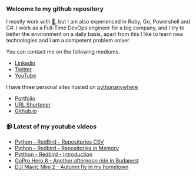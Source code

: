 ### Welcome to my github repository

I mostly work with [:snake:](https://www.python.org/), but I am also experienced in Ruby, Go, Powershell and C#. I work as a Full-Time DevOps engineer for a big company, and I try to better the environment on a daily basis, apart from this I like to learn new technologies and I am a competent problem solver.

You can contact me on the following mediums.
- [Linkedin](https://www.linkedin.com/in/r3ap3rpy)
- [Twitter](https://twitter.com/r3ap3rpy)
- [YouTube](https://www.youtube.com/channel/UC1qkMXH8d2I9DDAtBSeEHqg)

I have three personal sites hosted on [pythonanywhere](https://www.pythonanywhere.com/)
- [Portfolio](http://r3ap3rpy.pythonanywhere.com/)
- [URL Shortener](http://shortenpy.pythonanywhere.com/)
- [Github.io](https://r3ap3rpy.github.io/)

### :video_camera: Latest of my youtube videos
<!-- YOUTUBE:START -->
- [Python - RedBird - Repositpries CSV](https://www.youtube.com/watch?v=PRcXfg-ut8E)
- [Python - Redbird - Repositories in Memory](https://www.youtube.com/watch?v=hZUCZOGCYBQ)
- [Pytthon - Redbird - Introduction](https://www.youtube.com/watch?v=xtVkBioTD7Y)
- [GoPro Hero 8 - Another afternoon ride in Budapest](https://www.youtube.com/watch?v=kEfIcBgDwZI)
- [DJI Mavic Mini 2 - Autumn fly in my hometown](https://www.youtube.com/watch?v=lTvIexScZS8)
<!-- YOUTUBE:END -->

